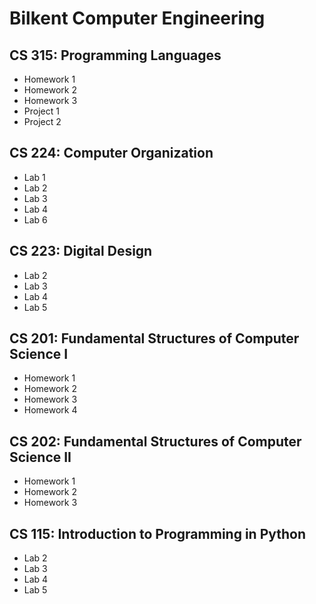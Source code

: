# Bilkent Computer Engineering 

## CS 315: Programming Languages
- Homework 1
- Homework 2
- Homework 3
- Project 1
- Project 2

## CS 224: Computer Organization
- Lab 1
- Lab 2
- Lab 3
- Lab 4
- Lab 6

## CS 223: Digital Design
- Lab 2
- Lab 3
- Lab 4
- Lab 5

## CS 201: Fundamental Structures of Computer Science I
- Homework 1
- Homework 2
- Homework 3
- Homework 4

## CS 202: Fundamental Structures of Computer Science II
- Homework 1
- Homework 2
- Homework 3

## CS 115: Introduction to Programming in Python
- Lab 2
- Lab 3
- Lab 4
- Lab 5
